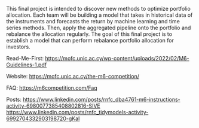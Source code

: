 This final project is intended to discover new methods to optimize portfolio allocation. Each team will be building a model that takes in historical data of the instruments and forecasts the return by machine learning and time series methods. Then, apply the aggregated pipeline onto the portfolio and rebalance the allocation regularly. The goal of this final project is to establish a model that can perform rebalance portfolio allocation for investors. 

Read-Me-First: https://mofc.unic.ac.cy/wp-content/uploads/2022/02/M6-Guidelines-1.pdf

Website: https://mofc.unic.ac.cy/the-m6-competition/

FAQ: https://m6competition.com/Faq

Posts: https://www.linkedin.com/posts/rnfc_dba4761-m6-instructions-activity-6980077385408802816-SIVE
https://www.linkedin.com/posts/rnfc_tidymodels-activity-6992704332903198720-gKaI
